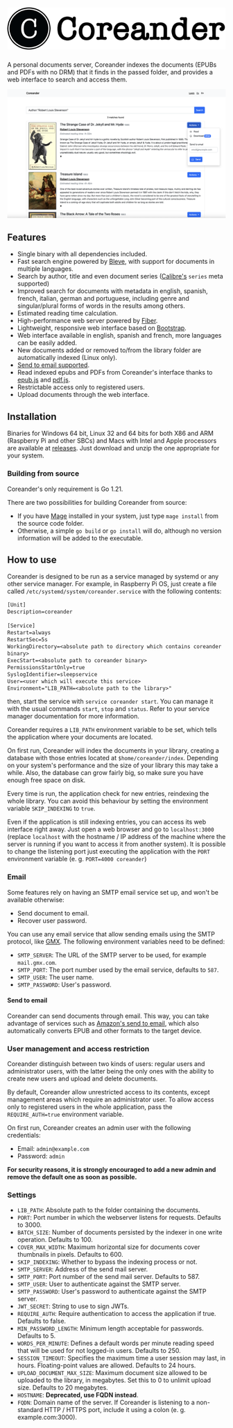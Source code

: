 # ![Coreander logo](readme-header.png)

A personal documents server, Coreander indexes the documents (EPUBs and PDFs with no DRM) that it finds in the passed folder, and provides a web interface to search and access them.

![Coreander screenshot](screenshot.png)

## Features
* Single binary with all dependencies included.
* Fast search engine powered by [Bleve](https://github.com/blevesearch/bleve), with support for documents in multiple languages.
* Search by author, title and even document series ([Calibre's](https://calibre-ebook.com/) `series` meta supported)
* Improved search for documents with metadata in english, spanish, french, italian, german and portuguese, including genre and singular/plural forms of words in the results among others.
* Estimated reading time calculation. 
* High-performance web server powered by [Fiber](https://github.com/gofiber/fiber).
* Lightweight, responsive web interface based on [Bootstrap](https://getbootstrap.com/).
* Web interface available in english, spanish and french, more languages can be easily added.
* New documents added or removed to/from the library folder are automatically indexed (Linux only).
* [Send to email supported](#send-to-email).
* Read indexed epubs and PDFs from Coreander's interface thanks to [epub.js](http://futurepress.org/) and [pdf.js](https://mozilla.github.io/pdf.js/).
* Restrictable access only to registered users.
* Upload documents through the web interface.

## Installation

Binaries for Windows 64 bit, Linux 32 and 64 bits for both X86 and ARM (Raspberry Pi and other SBCs) and Macs with Intel and Apple processors are available at [releases](https://github.com/svera/coreander/releases/latest). Just download and unzip the one appropriate for your system.

### Building from source
Coreander's only requirement is Go 1.21.

There are two possibilities for building Coreander from source:
* If you have [Mage](https://magefile.org) installed in your system, just type `mage install` from the source code folder.
* Otherwise, a simple `go build` or `go install` will do, although no version information will be added to the executable.

## How to use
Coreander is designed to be run as a service managed by systemd or any other service manager. For example, in Raspberry Pi OS, just create a file called `/etc/systemd/system/coreander.service` with the following contents:

```
[Unit]
Description=coreander

[Service]
Restart=always
RestartSec=5s
WorkingDirectory=<absolute path to directory which contains coreander binary>
ExecStart=<absolute path to coreander binary>
PermissionsStartOnly=true
SyslogIdentifier=sleepservice
User=<user which will execute this service>
Environment="LIB_PATH=<absolute path to the library>"

```

then, start the service with `service coreander start`. You can manage it with the usual commands `start`, `stop` and `status`. Refer to your service manager documentation for more information.

Coreander requires a `LIB_PATH` environment variable to be set, which tells the application where your documents are located.

On first run, Coreander will index the documents in your library, creating a database with those entries located at `$home/coreander/index`. Depending on your system's performance and the size of your library this may take a while. Also, the database can grow fairly big, so make sure you have enough free space on disk.

Every time is run, the application check for new entries, reindexing the whole library. You can
avoid this behaviour by setting the environment variable `SKIP_INDEXING` to `true`. 

Even if the application is still indexing entries, you can access its web interface right away. Just open a web browser and go to `localhost:3000` (replace `localhost` with the hostname / IP address of the machine where the server is running if you want to access it from another system). It is possible to change the listening port just executing the application with the `PORT` environment variable (e. g. `PORT=4000 coreander`)

### Email

Some features rely on having an SMTP email service set up, and won't be available otherwise:

* Send document to email.
* Recover user password.

You can use any email service that allow sending emails using the SMTP protocol, like [GMX](https://gmx.com/mail). The following environment variables need to be defined:

* `SMTP_SERVER`: The URL of the SMTP server to be used, for example `mail.gmx.com`.
* `SMTP_PORT`: The port number used by the email service, defaults to `587`.
* `SMTP_USER`: The user name.
* `SMTP_PASSWORD`: User's password.

#### Send to email

Coreander can send documents through email. This way, you can take advantage of services such as [Amazon's send to email](https://www.amazon.com/gp/help/customer/display.html?nodeId=G7NECT4B4ZWHQ8WV), which also automatically converts EPUB and other formats to the target device.

### User management and access restriction

Coreander distinguish between two kinds of users: regular users and administrator users, with the latter being the only ones with the ability to create new users and upload and delete documents.

By default, Coreander allow unrestricted access to its contents, except management areas which require an administrator user. To allow access only to registered users in the whole application, pass the `REQUIRE_AUTH=true` environment variable.

On first run, Coreander creates an admin user with the following credentials:

* Email: `admin@example.com`
* Password: `admin`

**For security reasons, it is strongly encouraged to add a new admin and remove the default one as soon as possible.**

### Settings

* `LIB_PATH`: Absolute path to the folder containing the documents.
* `PORT`: Port number in which the webserver listens for requests. Defaults to 3000.
* `BATCH_SIZE`: Number of documents persisted by the indexer in one write operation. Defaults to 100.
* `COVER_MAX_WIDTH`: Maximum horizontal size for documents cover thumbnails in pixels. Defaults to 600.
* `SKIP_INDEXING`: Whether to bypass the indexing process or not.
* `SMTP_SERVER`: Address of the send mail server.
* `SMTP_PORT`: Port number of the send mail server. Defaults to 587.
* `SMTP_USER`: User to authenticate against the SMTP server.
* `SMTP_PASSWORD`: User's password to authenticate against the SMTP server.
* `JWT_SECRET`: String to use to sign JWTs.
* `REQUIRE_AUTH`: Require authentication to access the application if true. Defaults to false.
* `MIN_PASSWORD_LENGTH`: Minimum length acceptable for passwords. Defaults to 5.
* `WORDS_PER_MINUTE`: Defines a default words per minute reading speed that will be used for not logged-in users. Defaults to 250.
* `SESSION_TIMEOUT`: Specifies the maximum time a user session may last, in hours. Floating-point values are allowed. Defaults to 24 hours.
* `UPLOAD_DOCUMENT_MAX_SIZE`: Maximum document size allowed to be uploaded to the library, in megabytes. Set this to 0 to unlimit upload size. Defaults to 20 megabytes.
* `HOSTNAME`: **Deprecated, use FQDN instead**.
* `FQDN`: Domain name of the server. If Coreander is listening to a non-standard HTTP / HTTPS port, include it using a colon (e. g. example.com:3000).
